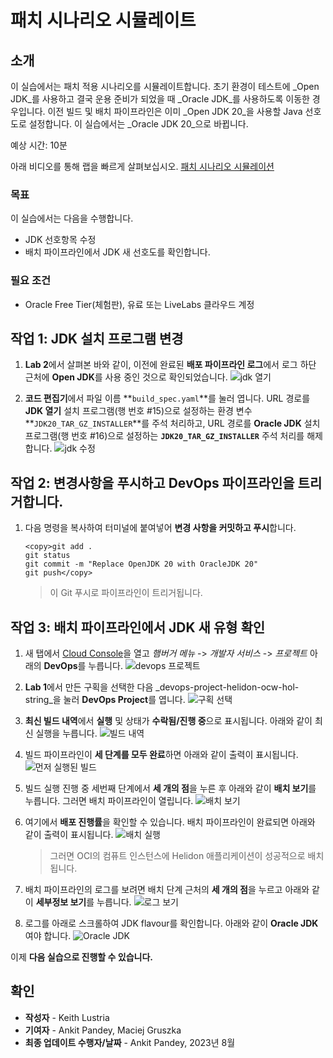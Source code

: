 # 패치 시나리오 시뮬레이트

## 소개

이 실습에서는 패치 적용 시나리오를 시뮬레이트합니다. 초기 환경이 테스트에 _Open JDK_를 사용하고 결국 운용 준비가 되었을 때 _Oracle JDK_를 사용하도록 이동한 경우입니다. 이전 빌드 및 배치 파이프라인은 이미 _Open JDK 20_을 사용할 Java 선호도로 설정합니다. 이 실습에서는 _Oracle JDK 20_으로 바뀝니다.

예상 시간: 10분

아래 비디오를 통해 랩을 빠르게 살펴보십시오. [패치 시나리오 시뮬레이션](videohub:1_4pecvhmf)

### 목표

이 실습에서는 다음을 수행합니다.

*   JDK 선호항목 수정
*   배치 파이프라인에서 JDK 새 선호도를 확인합니다.

### 필요 조건

*   Oracle Free Tier(체험판), 유료 또는 LiveLabs 클라우드 계정

## 작업 1: JDK 설치 프로그램 변경

1.  **Lab 2**에서 살펴본 바와 같이, 이전에 완료된 **배포 파이프라인 로그**에서 로그 하단 근처에 **Open JDK**를 사용 중인 것으로 확인되었습니다. ![jdk 열기](images/open-jdk.png)
    
2.  **코드 편집기**에서 파일 이름 **`build_spec.yaml`**를 눌러 엽니다. URL 경로를 **JDK 열기** 설치 프로그램(행 번호 #15)으로 설정하는 환경 변수 **`JDK20_TAR_GZ_INSTALLER`**를 주석 처리하고, URL 경로를 **Oracle JDK** 설치 프로그램(행 번호 #16)으로 설정하는 **`JDK20_TAR_GZ_INSTALLER`** 주석 처리를 해제합니다. ![jdk 수정](images/modify-jdk.png)
    

## 작업 2: 변경사항을 푸시하고 DevOps 파이프라인을 트리거합니다.

1.  다음 명령을 복사하여 터미널에 붙여넣어 **변경 사항을 커밋하고 푸시**합니다.
    
        <copy>git add .
        git status
        git commit -m "Replace OpenJDK 20 with OracleJDK 20"
        git push</copy>
        
    
    > 이 Git 푸시로 파이프라인이 트리거됩니다.
    

## 작업 3: 배치 파이프라인에서 JDK 새 유형 확인

1.  새 탭에서 [Cloud Console](https://cloud.oracle.com/)을 열고 _햄버거 메뉴_ -> _개발자 서비스_ -> _프로젝트_ 아래의 **DevOps**를 누릅니다. ![devops 프로젝트](images/devops-project.png)
    
2.  **Lab 1**에서 만든 구획을 선택한 다음 _devops-project-helidon-ocw-hol-string_을 눌러 **DevOps Project**를 엽니다. ![구획 선택](images/select-compartment.png)
    
3.  **최신 빌드 내역**에서 **실행** 및 상태가 **수락됨/진행 중**으로 표시됩니다. 아래와 같이 최신 실행을 누릅니다. ![빌드 내역](images/build-history.png)
    
4.  빌드 파이프라인이 **세 단계를 모두 완료**하면 아래와 같이 출력이 표시됩니다. ![먼저 실행된 빌드](images/build-run-first.png)
    
5.  빌드 실행 진행 중 세번째 단계에서 **세 개의 점**을 누른 후 아래와 같이 **배치 보기**를 누릅니다. 그러면 배치 파이프라인이 열립니다. ![배치 보기](images/view-deployment.png)
    
6.  여기에서 **배포 진행률**을 확인할 수 있습니다. 배치 파이프라인이 완료되면 아래와 같이 출력이 표시됩니다. ![배치 실행](images/deployment-run.png)
    
    > 그러면 OCI의 컴퓨트 인스턴스에 Helidon 애플리케이션이 성공적으로 배치됩니다.
    
7.  배치 파이프라인의 로그를 보려면 배치 단계 근처의 **세 개의 점**을 누르고 아래와 같이 **세부정보 보기**를 누릅니다. ![로그 보기](images/view-logs.png)
    
8.  로그를 아래로 스크롤하여 JDK flavour를 확인합니다. 아래와 같이 **Oracle JDK**여야 합니다. ![Oracle JDK](images/oracle-jdk.png)
    

이제 **다음 실습으로 진행할 수 있습니다.**

## 확인

*   **작성자** - Keith Lustria
*   **기여자** - Ankit Pandey, Maciej Gruszka
*   **최종 업데이트 수행자/날짜** - Ankit Pandey, 2023년 8월